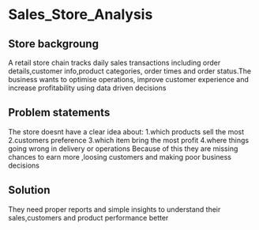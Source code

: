 # Sales_Store_Analysis

## Store backgroung
A retail store chain tracks daily sales transactions including order details,customer info,product categories, order times and order status.The business wants to optimise operations, improve customer experience and increase profitability using data driven decisions

## Problem statements
The store doesnt have a clear idea about:
1.which products sell the most
2.customers preference
3.which item bring the most profit
4.where things going wrong in delivery or operations
Because of this they are missing chances to earn more ,loosing customers and making poor business decisions

## Solution
They need proper reports and simple insights to understand their sales,customers and product performance better
